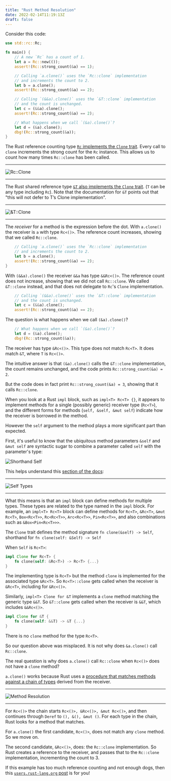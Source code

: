 ```yaml
---
title: "Rust Method Resolution"
date: 2022-02-14T11:19:13Z
draft: false
---
```


Consider this code:
```rust
use std::rc::Rc;

fn main() {
	// A new `Rc` has a count of 1.
	let a = Rc::new(());
	assert!(Rc::strong_count(&a) == 1);

	// Calling `a.clone()` uses the `Rc::clone` implementation
	// and increments the count to 2.
	let b = a.clone();
	assert!(Rc::strong_count(&a) == 2);

	// Calling `(&&a).clone()` uses the `&T::clone` implementation
	// and the count is unchanged.
	let c = (&&a).clone();
	assert!(Rc::strong_count(&a) == 2);

	// What happens when we call `(&a).clone()`?
	let d = (&a).clone();
	dbg!(Rc::strong_count(&a));
}
```


The Rust reference counting type [`Rc` implements the `Clone` trait](https://doc.rust-lang.org/std/rc/struct.Rc.html#impl-Clone). Every call to `clone` increments the strong count for the `Rc` instance. This allows us to count how many times `Rc::clone` has been called.

---
![Rc::Clone](/rc-clone-doc.png)

---

The Rust shared reference type [`&T` also implements the `Clone` trait](https://doc.rust-lang.org/std/primitive.reference.html#trait-implementations-1). (`T` can be any type including `Rc`). Note that the documentation for `&T` points out that "this will not defer to T’s Clone implementation".

---
![&T::Clone](/ref-clone-doc.png)

---

The *receiver* for a method is the expression before the dot. With `a.clone()` the receiver is `a` with type `Rc<()>`.
The reference count increases, showing that we called `Rc::clone`.

```rust
	// Calling `a.clone()` uses the `Rc::clone` implementation
	// and increments the count to 2.
	let b = a.clone();
	assert!(Rc::strong_count(&a) == 2);
}
```

With `(&&a).clone()` the receiver `&&a` has type `&&Rc<()>`.
The reference count does not increase, showing that we did not call `Rc::clone`.
We called `&T::clone` instead, and that does not delegate to `Rc`'s `Clone` implementation.

```rust
	// Calling `(&&a).clone()` uses the `&T::clone` implementation
	// and the count is unchanged.
	let c = (&&a).clone();
	assert!(Rc::strong_count(&a) == 2);
```

The question is what happens when we call `(&a).clone()`?

```rust
	// What happens when we call `(&a).clone()`?
	let d = (&a).clone();
	dbg!(Rc::strong_count(&a));
```

The receiver has type `&Rc<()>`. This type does not match `Rc<T>`. It does match `&T`, where `T` is `Rc<()>`.

The intuitive answer is that `(&a).clone()` calls the `&T::clone` implementation, the count remains unchanged, and the code prints `Rc::strong_count(&a) = 2`.

But the code does in fact print `Rc::strong_count(&a) = 3`, showing that it calls `Rc::clone`.

When you look at a Rust `impl` block, such as `impl<T> Rc<T> {}`, it appears to implement methods for a single (possibly generic) receiver type (`Rc<T>`), and the different forms for methods (`self, &self, &mut self`) indicate how the receiver is borrowed in the method.

However the `self` argument to the method plays a more significant part than expected.

First, it's useful to know that the ubiquitous method parameters `&self` and `&mut self` are syntactic sugar to combine a parameter called `self` with the parameter's type:

![Shorthand Self](/self-shorthand.png)

This helps understand this [section of the docs](https://doc.rust-lang.org/reference/items/associated-items.html#methods):

---
![Self Types](/self-types.png)

---

What this means is that an `impl` block can define methods for multiple types. These types are related to the type named in the `impl` block. For example, an `impl<T> Rc<T>` block can define methods for `Rc<T>`, `&Rc<T>`, `&mut Rc<T>`, `Box<Rc<T>>`, `Rc<Rc<T>>`, `Arc<Rc<T>>`, `Pin<Rc<T>>`, and also combinations such as `&Box<Pin<Rc<T>>>`.

The `Clone` trait defines the method signature `fn clone(&self) -> Self`, shorthand for `fn clone(self: &Self) -> Self`

When `Self` is `Rc<T>`:
```rust
impl Clone for Rc<T> {
	fn clone(self: &Rc<T>) -> Rc<T> {...}
}
```

The implementing type is `Rc<T>` but the method `clone` is implemented for the associated type `&Rc<T>`.
So `Rc<T>::clone` gets called when the receiver is `&Rc<T>`, including for `&Rc<()>`.

Similarly, `impl<T> Clone for &T` implements a `clone` method matching the generic type `&&T`. So `&T::clone` gets called when the receiver is `&&T`, which includes `&&Rc<()>`.

```rust
impl Clone for &T {
	fn clone(self: &&T) -> &T {...}
}
```

There is no `clone` method for the type `Rc<T>`.

So our question above was misplaced. It is not why does `&a.clone()` call `Rc::clone`.

The real question is why does `a.clone()` call `Rc::clone` when `Rc<()>` does not have a `clone` method?

`a.clone()` works because Rust uses a [procedure that matches methods against a chain of types](https://doc.rust-lang.org/reference/expressions/method-call-expr.html) derived from the receiver.

---
![Method Resolution](/method-resolution.png)

---

For `Rc<()>` the chain starts `Rc<()>, &Rc<()>, &mut Rc<()>`, and then continues through `Deref` to `(), &(), &mut ()`. For each type in the chain, Rust looks for a method that matches.

For `a.clone()` the first candidate, `Rc<()>`, does not match any `clone` method. So we move on.

The second candidate, `&Rc<()>`, does: the `Rc::clone` implementation.  So Rust creates a reference to the receiver, and passes that to the `Rc::clone` implementation, incrementing the count to 3.

If this example has too much reference counting and not enough dogs, then this [`users.rust-lang.org` post](https://users.rust-lang.org/t/when-will-auto-deref-happen-for-receiver-in-method-call/43209) is for you!
